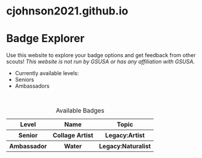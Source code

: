 # cjohnson2021.github.io

<head>
  <h1>Badge Explorer</h1>
  </head>
 
<body>
  <p>Use this website to explore your badge options and get feedback from other scouts! <i>This website is not run by GSUSA or has any affiliation with GSUSA.</i></p>
  <ul>
  <li> Currently available levels:
  <li> Seniors
  <li> Ambassadors
  </ul>
      <br>
  <table>
    <caption>Available Badges</caption>
    <tr>
      <th>Level</th>
      <th>Name</th>
      <th>Topic</th>
    </tr>
    <tr>
      <th>Senior</th>
      <th>Collage Artist</th>
      <th>Legacy:Artist</th>
    </tr>
    <tr>
      <th>Ambassador</th>
      <th>Water</th>
      <th>Legacy:Naturalist</th>
    </tr>
</table>
  
  </body>
